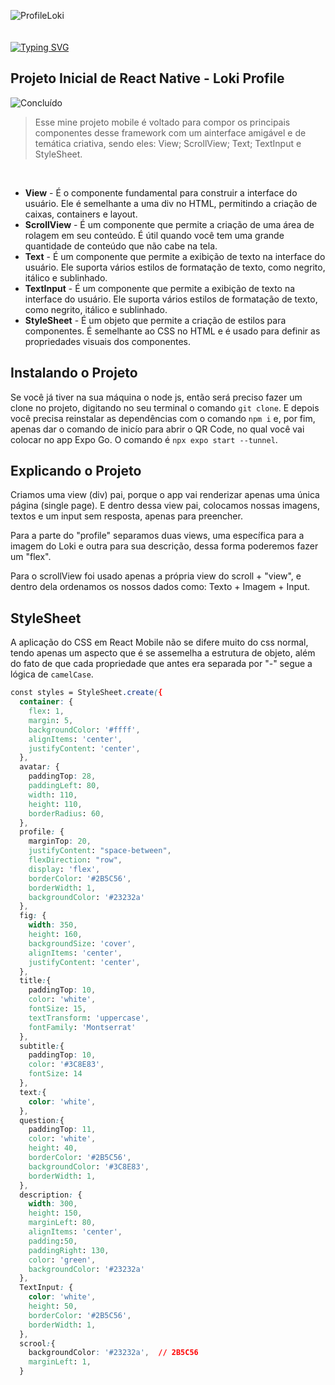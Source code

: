 ![ProfileLoki]()
<br><br><br>
[![Typing SVG](https://readme-typing-svg.demolab.com?font=Fira+Code&pause=1000&width=435&lines=Profile+Loki+!;React+Native+e+Expo+Go&pause=1000&color=3C8E83&width=435)](https://git.io/typing-svg)

## Projeto Inicial de React Native - Loki Profile
![Concluído](http://img.shields.io/static/v1?label=STATUS&message=CONCLUÍDO&color=3C8E83&style=for-the-badge)
> Esse mine projeto mobile é voltado para compor os principais componentes desse framework com um ainterface amigável e de temática criativa, sendo eles: View; ScrollView; Text; TextInput e StyleSheet.

<br>

- **View** - É o componente fundamental para construir a interface do usuário. Ele é semelhante a uma div no HTML, permitindo a criação de caixas, containers e layout.
- **ScrollView** - É um componente que permite a criação de uma área de rolagem em seu conteúdo. É útil quando você tem uma grande quantidade de conteúdo que não cabe na tela.
- **Text** - É um componente que permite a exibição de texto na interface do usuário. Ele suporta vários estilos de formatação de texto, como negrito, itálico e sublinhado.
- **TextInput** - É um componente que permite a exibição de texto na interface do usuário. Ele suporta vários estilos de formatação de texto, como negrito, itálico e sublinhado.
- **StyleSheet** - É um objeto que permite a criação de estilos para componentes. É semelhante ao CSS no HTML e é usado para definir as propriedades visuais dos componentes.

## Instalando o Projeto

Se você já tiver na sua máquina o node js, então será preciso fazer um clone no projeto, digitando no seu terminal o comando `git clone`. E depois você precisa reinstalar as dependências com o comando `npm i` e, por fim, apenas dar o comando de inicío para abrir o QR Code, no qual você vai colocar no app Expo Go. O comando é `npx expo start --tunnel`.

## Explicando o Projeto 

Criamos uma view (div) pai, porque o app vai renderizar apenas uma única página (single page). E dentro dessa view pai, colocamos nossas imagens, textos e um input sem resposta, apenas para preencher.

Para a parte do "profile" separamos duas views, uma específica para a imagem do Loki e outra para sua descrição, dessa forma poderemos fazer um "flex". 

Para o scrollView foi usado apenas a própria view do scroll + "view", e dentro dela ordenamos os nossos dados como: Texto + Imagem + Input.

## StyleSheet

A aplicação do CSS em React Mobile não se difere muito do css normal, tendo apenas um aspecto que é se assemelha a estrutura de objeto, além do fato de que cada propriedade que antes era separada por "-" segue a lógica de `camelCase`.

```css
const styles = StyleSheet.create({
  container: {
    flex: 1,
    margin: 5,
    backgroundColor: '#ffff',
    alignItems: 'center',
    justifyContent: 'center',
  },
  avatar: {
    paddingTop: 28,
    paddingLeft: 80,
    width: 110,
    height: 110,
    borderRadius: 60,
  },
  profile: {
    marginTop: 20,
    justifyContent: "space-between",
    flexDirection: "row",
    display: 'flex',
    borderColor: '#2B5C56',
    borderWidth: 1,
    backgroundColor: '#23232a'
  },
  fig: {
    width: 350,
    height: 160,
    backgroundSize: 'cover',
    alignItems: 'center',
    justifyContent: 'center',
  },
  title:{
    paddingTop: 10,
    color: 'white',
    fontSize: 15,
    textTransform: 'uppercase',
    fontFamily: 'Montserrat'
  },
  subtitle:{
    paddingTop: 10,
    color: '#3C8E83',
    fontSize: 14
  },
  text:{
    color: 'white',
  },
  question:{
    paddingTop: 11,
    color: 'white',
    height: 40,
    borderColor: '#2B5C56',
    backgroundColor: '#3C8E83',
    borderWidth: 1,
  },
  description: {
    width: 300,
    height: 150,
    marginLeft: 80,
    alignItems: 'center',
    padding:50,
    paddingRight: 130,
    color: 'green',
    backgroundColor: '#23232a'
  },
  TextInput: {
    color: 'white',
    height: 50,
    borderColor: '#2B5C56',
    borderWidth: 1,
  },
  scrool:{
    backgroundColor: '#23232a',  // 2B5C56
    marginLeft: 1,
  }
```
